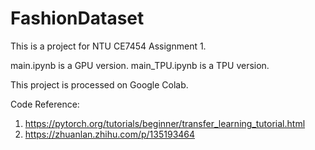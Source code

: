 # FashionDataset

This is a project for NTU CE7454 Assignment 1.

main.ipynb is a GPU version.
main_TPU.ipynb is a TPU version.

This project is processed  on Google Colab.

Code Reference:
 1. https://pytorch.org/tutorials/beginner/transfer_learning_tutorial.html
 2. https://zhuanlan.zhihu.com/p/135193464
